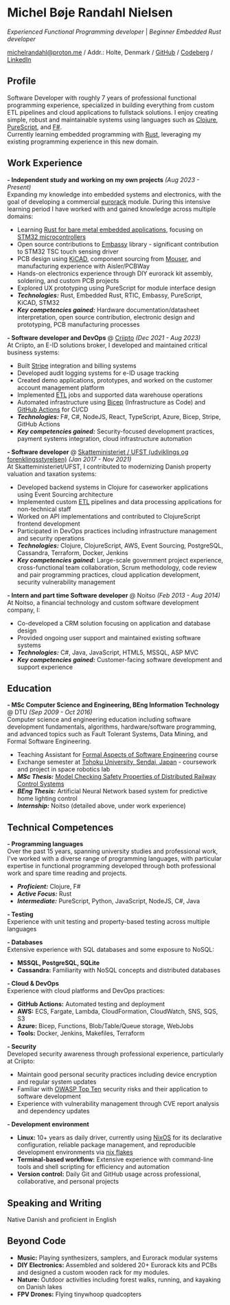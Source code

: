 # Michel Bøje Randahl Nielsen

_Experienced Functional Programming developer_ | _Beginner Embedded Rust developer_

michelrandahl@proton.me / Addr.: Holte, Denmark / [GitHub](https://github.com/michelrandahl) / [Codeberg](https://codeberg.org/michelrandahl) / [LinkedIn](https://linkedin.com/in/michel-randahl)

## Profile
Software Developer with roughly 7 years of professional functional programming experience, specialized in building everything from custom ETL pipelines and cloud applications to fullstack solutions. I enjoy creating simple, robust and maintainable systems using languages such as [Clojure](https://clojure.org/), [PureScript](https://www.purescript.org/), and [F#](https://dotnet.microsoft.com/en-us/languages/fsharp).<br>
Currently learning embedded programming with [Rust](https://www.rust-lang.org/), leveraging my existing programming experience in this new domain.

## Work Experience
**- Independent study and working on my own projects** _(Aug 2023 - Present)_<br>
Expanding my knowledge into embedded systems and electronics, with the goal of developing a commercial [eurorack](https://en.wikipedia.org/wiki/Eurorack) module. During this intensive learning period I have worked with and gained knowledge across multiple domains:
- Learning [Rust for bare metal embedded applications](https://www.rust-lang.org/what/embedded), focusing on [STM32 microcontrollers](https://www.st.com/en/microcontrollers-microprocessors/stm32-32-bit-arm-cortex-mcus.html)
- Open source contributions to [Embassy](https://github.com/embassy-rs/embassy) library - significant contribution to STM32 TSC touch sensing driver
- PCB design using [KiCAD](https://www.kicad.org/), component sourcing from [Mouser](https://www.mouser.dk/), and manufacturing experience with Aisler/PCBWay
- Hands-on electronics experience through DIY eurorack kit assembly, soldering, and custom PCB projects
- Explored UX prototyping using PureScript for module interface design
- **_Technologies:_** Rust, Embedded Rust, RTIC, Embassy, PureScript, KiCAD, STM32
- **_Key competencies gained:_** Hardware documentation/datasheet interpretation, open source contribution, electronic design and prototyping, PCB manufacturing processes

**- Software developer and DevOps** @ [Criipto](https://criipto.com) _(Dec 2021 - Aug 2023)_<br>
At Criipto, an E-ID solutions broker, I developed and maintained critical business systems:
- Built [Stripe](https://stripe.com/en-dk) integration and billing systems
- Developed audit logging systems for e-ID usage tracking
- Created demo applications, prototypes, and worked on the customer account management platform
- Implemented [ETL](https://en.wikipedia.org/wiki/Extract,_transform,_load) jobs and supported data warehouse operations
- Automated infrastructure using [Bicep](https://learn.microsoft.com/en-us/azure/azure-resource-manager/bicep/overview?tabs=bicep) (Infrastructure as Code) and [GitHub Actions](https://docs.github.com/en/actions) for CI/CD
- **_Technologies:_** F#, C#, NodeJS, React, TypeScript, Azure, Bicep, Stripe, GitHub Actions
- **_Key competencies gained:_** Security-focused development practices, payment systems integration, cloud infrastructure automation

**- Software developer** @ [Skatteministeriet / UFST (udviklings og forenklingsstyrelsen)](https://www.ufst.dk/) _(Jan 2017 - Nov 2021)_<br>
At Skatteministeriet/UFST, I contributed to modernizing Danish property valuation and taxation systems:
- Developed backend systems in Clojure for caseworker applications using Event Sourcing architecture
- Implemented custom [ETL](https://en.wikipedia.org/wiki/Extract,_transform,_load) pipelines and data processing applications for non-technical staff
- Worked on API implementations and contributed to ClojureScript frontend development
- Participated in DevOps practices including infrastructure management and security operations
- **_Technologies:_** Clojure, ClojureScript, AWS, Event Sourcing, PostgreSQL, Cassandra, Terraform, Docker, Jenkins
- **_Key competencies gained:_** Large-scale government project experience, cross-functional team collaboration, Scrum methodology, code review and pair programming practices, cloud application development, security vulnerability management

**- Intern and part time Software developer** @ Noitso _(Feb 2013 - Aug 2014)_<br>
At Noitso, a financial technology and custom software development company, I:
- Co-developed a CRM solution focusing on application and database design
- Provided ongoing user support and maintained existing software systems
- **_Technologies:_** C#, Java, JavaScript, HTML5, MSSQL, ASP MVC
- **_Key competencies gained:_** Customer-facing software development and support experience

## Education
**- MSc Computer Science and Engineering, BEng Information Technology** @ DTU _(Sep 2009 - Oct 2016)_<br>
Computer science and engineering education including software development fundamentals, algorithms, hardware/software programming, and advanced topics such as Fault Tolerant Systems, Data Mining, and Formal Software Engineering.
- Teaching Assistant for [Formal Aspects of Software Engineering](https://kurser.dtu.dk/course/02263) course
- Exchange semester at [Tohoku University, Sendai, Japan](https://www.eng.tohoku.ac.jp/english/) - coursework and project in space robotics lab
- **_MSc Thesis:_** [Model Checking Safety Properties of Distributed Railway Control Systems](http://www2.imm.dtu.dk/pubdb/edoc/imm6955.pdf)
- **_BEng Thesis:_** Artificial Neural Network based system for predictive home lighting control
- **_Internship:_** Noitso (detailed above, under work experience)

## Technical Competences
**- Programming languages**<br>
Over the past 15 years, spanning university studies and professional work, I've worked with a diverse range of programming languages, with particular expertise in functional programming developed through both professional work and spare time reading and projects.
- **_Proficient:_** Clojure, F#
- **_Active Focus:_** Rust
- **_Intermediate:_** PureScript, Python, JavaScript, NodeJS, C#, Java

**- Testing**<br>
Experience with unit testing and property-based testing across multiple languages

**- Databases**<br>
Extensive experience with SQL databases and some exposure to NoSQL:
- **MSSQL, PostgreSQL, SQLite**
- **Cassandra:** Familiarity with NoSQL concepts and distributed databases

**- Cloud & DevOps**<br>
Experience with cloud platforms and DevOps practices:
- **GitHub Actions:** Automated testing and deployment
- **AWS:** ECS, Fargate, Lambda, CloudFormation, CloudWatch, SNS, SQS, S3
- **Azure:** Bicep, Functions, Blob/Table/Queue storage, WebJobs
- **Tools:** Docker, Jenkins, Makefiles, Terraform

**- Security**<br>
Developed security awareness through professional experience, particularly at Criipto:
- Maintain good personal security practices including device encryption and regular system updates
- Familiar with [OWASP Top Ten](https://owasp.org/www-project-top-ten/) security risks and their application to software development
- Experience with vulnerability management through CVE report analysis and dependency updates

**- Development environment**
- **Linux:** 10+ years as daily driver, currently using [NixOS](https://nixos.org/) for its declarative configuration, reliable package management, and reproducible development environments via [nix flakes](https://nixos.wiki/wiki/Flakes)
- **Terminal-based workflow:** Extensive experience with command-line tools and shell scripting for efficiency and automation
- **Version control:** Daily Git and GitHub usage across professional, collaborative, and personal projects

## Speaking and Writing
Native Danish and proficient in English

## Beyond Code
- **Music:** Playing synthesizers, samplers, and Eurorack modular systems
- **DIY Electronics:** Assembled and soldered 20+ Eurorack kits and PCBs and designed a custom wooden rack for my modules.
- **Nature:** Outdoor activities including forest walks, running, and kayaking on Danish lakes
- **FPV Drones:** Flying tinywhoop quadcopters
